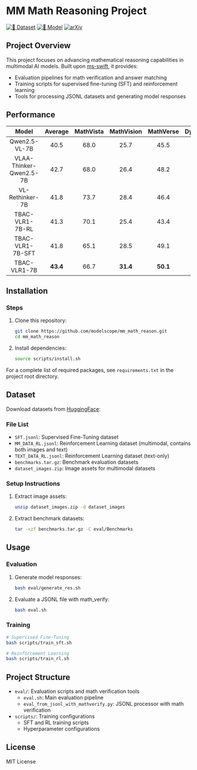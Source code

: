# MM Math Reasoning Project

[![🤗 Dataset](https://img.shields.io/badge/%F0%9F%A4%97%20Dataset-huggingface-blue)](https://huggingface.co/datasets/TencentBAC/TBAC-VLR1-7B-SFT-DATA/tree/main)
[![🤗 Model](https://img.shields.io/badge/%F0%9F%A4%97%20Model-huggingface-blue)](https://huggingface.co/collections/TencentBAC/vlr1-6892c119672e8d0780e1d288)
[![arXiv](https://img.shields.io/badge/arXiv-2301.01234-b31b1b.svg)](https://arxiv.org/pdf/2509.03321)

## Project Overview
This project focuses on advancing mathematical reasoning capabilities in multimodal AI models. Built upon [ms-swift](https://github.com/modelscope/ms-swift.git), it provides:
- Evaluation pipelines for math verification and answer matching
- Training scripts for supervised fine-tuning (SFT) and reinforcement learning
- Tools for processing JSONL datasets and generating model responses

## Performance
| Model                              | **Average** | **MathVista** | **MathVision** | **MathVerse** | **DynaMath** | **LogicVista** |
| :--------------------------------: | :---------: | :-----------: | :------------: | :-----------: | :----------: | :------------: |
| Qwen2.5-VL-7B                      | 40.5        | 68.0          | 25.7           | 45.5          | 21.8         | 41.2           |
| VLAA-Thinker-Qwen2.5-7B            | 42.7        | 68.0          | 26.4           | 48.2          | 22.4         | 48.5           |
| VL-Rethinker-7B                    | 41.8        | 73.7          | 28.4           | 46.4          | 17.8         | 42.7           |
| TBAC-VLR1-7B-RL                    | 41.3        | 70.1          | 25.4           | 43.4          | 19.0         | 48.4           |
| TBAC-VLR1-7B-SFT                   | 41.8        | 65.1          | 28.5           | 49.1          | 20.6         | 45.5           |
| TBAC-VLR1-7B                       | **43.4**    | 66.7          | **31.4**       | **50.1**      | **22.6**     | 46.4           |

## Installation
### Steps
1. Clone this repository:
   ```bash
   git clone https://github.com/modelscope/mm_math_reason.git
   cd mm_math_reason
   ```
2. Install dependencies:
   ```bash
   source scripts/install.sh
   ```
For a complete list of required packages, see `requirements.txt` in the project root directory.

## Dataset
Download datasets from [HuggingFace](https://huggingface.co/datasets/TencentBAC/TBAC-VLR1-7B-SFT-DATA/tree/main):

### File List
- `SFT.jsonl`: Supervised Fine-Tuning dataset
- `MM_DATA_RL.jsonl`: Reinforcement Learning dataset (multimodal, contains both images and text)
- `TEXT_DATA_RL.jsonl`: Reinforcement Learning dataset (text-only)
- `benchmarks.tar.gz`: Benchmark evaluation datasets
- `dataset_images.zip`: Image assets for multimodal datasets

### Setup Instructions
1. Extract image assets:
   ```bash
   unzip dataset_images.zip -d dataset_images
   ```
2. Extract benchmark datasets:
   ```bash
   tar -xzf benchmarks.tar.gz -C eval/Benchmarks
   ```

## Usage
### Evaluation
1. Generate model responses:
   ```bash
   bash eval/generate_res.sh
   ```
2. Evaluate a JSONL file with math_verify:
   ```bash
   bash eval.sh
   ```

### Training
```bash
# Supervised Fine-Tuning
bash scripts/train_sft.sh

# Reinforcement Learning
bash scripts/train_rl.sh
```

## Project Structure
- `eval/`: Evaluation scripts and math verification tools
  - `eval.sh`: Main evaluation pipeline
  - `eval_from_jsonl_with_mathverify.py`: JSONL processor with math verification
- `scripts/`: Training configurations
  - SFT and RL training scripts
  - Hyperparameter configurations

## License
MIT License
